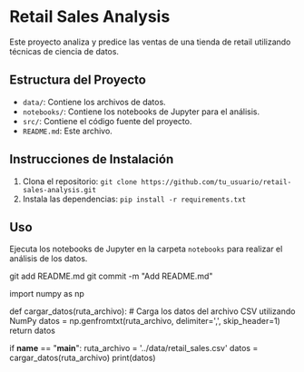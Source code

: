 # Retail Sales Analysis

Este proyecto analiza y predice las ventas de una tienda de retail utilizando técnicas de ciencia de datos.

## Estructura del Proyecto

- `data/`: Contiene los archivos de datos.
- `notebooks/`: Contiene los notebooks de Jupyter para el análisis.
- `src/`: Contiene el código fuente del proyecto.
- `README.md`: Este archivo.

## Instrucciones de Instalación

1. Clona el repositorio: `git clone https://github.com/tu_usuario/retail-sales-analysis.git`
2. Instala las dependencias: `pip install -r requirements.txt`

## Uso

Ejecuta los notebooks de Jupyter en la carpeta `notebooks` para realizar el análisis de los datos.

git add README.md
git commit -m "Add README.md"

import numpy as np

def cargar_datos(ruta_archivo):
    # Carga los datos del archivo CSV utilizando NumPy
    datos = np.genfromtxt(ruta_archivo, delimiter=',', skip_header=1)
    return datos

if __name__ == "__main__":
    ruta_archivo = '../data/retail_sales.csv'
    datos = cargar_datos(ruta_archivo)
    print(datos)
